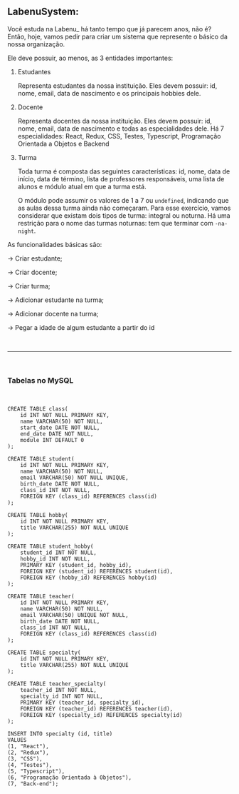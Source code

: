 ## LabenuSystem:

Você estuda na Labenu_ há tanto tempo que já parecem anos, não é? Então, hoje, vamos pedir para criar um sistema que represente o básico da nossa organização. 

Ele deve possuir, ao menos, as 3 entidades importantes:

1. Estudantes 

    Representa estudantes da nossa instituição. Eles devem possuir: id, nome, email, data de nascimento e os principais hobbies dele. 

2. Docente

    Representa docentes da nossa instituição. Eles devem possuir: id, nome, email, data de nascimento e todas as especialidades dele. Há 7 especialidades: React, Redux, CSS, Testes, Typescript, Programação Orientada a Objetos e Backend

3. Turma

    Toda turma é composta das seguintes características: id, nome, data de início, data de término, lista de professores responsáveis, uma lista de alunos e módulo atual em que a turma está.

    O módulo pode assumir os valores de 1 a 7 ou `undefined`, indicando que as aulas dessa turma ainda não começaram. Para esse exercício, vamos considerar que existam dois tipos de turma: integral ou noturna. Há uma restrição para o nome das turmas noturnas: tem que terminar com `-na-night`.

As funcionalidades básicas são:

→ Criar estudante;

→ Criar docente;

→ Criar turma;

→ Adicionar estudante na turma;

→ Adicionar docente na turma;

→ Pegar a idade de algum estudante a partir do id

<br />
<hr />
<br />

### Tabelas no MySQL
<br />

```
CREATE TABLE class(
	id INT NOT NULL PRIMARY KEY,
    name VARCHAR(50) NOT NULL,
    start_date DATE NOT NULL,
    end_date DATE NOT NULL,
    module INT DEFAULT 0
);
```

```
CREATE TABLE student( 
	id INT NOT NULL PRIMARY KEY, 
	name VARCHAR(50) NOT NULL, 
	email VARCHAR(50) NOT NULL UNIQUE, 
	birth_date DATE NOT NULL, 
	class_id INT NOT NULL, 
	FOREIGN KEY (class_id) REFERENCES class(id)
);
```

```
CREATE TABLE hobby(
	id INT NOT NULL PRIMARY KEY,
    title VARCHAR(255) NOT NULL UNIQUE
);
```

```
CREATE TABLE student_hobby(
	student_id INT NOT NULL,
    hobby_id INT NOT NULL,
    PRIMARY KEY (student_id, hobby_id),
    FOREIGN KEY (student_id) REFERENCES student(id),
    FOREIGN KEY (hobby_id) REFERENCES hobby(id)
);
```

```
CREATE TABLE teacher( 
	id INT NOT NULL PRIMARY KEY, 
	name VARCHAR(50) NOT NULL, 
	email VARCHAR(50) UNIQUE NOT NULL, 
	birth_date DATE NOT NULL, 
	class_id INT NOT NULL, 
	FOREIGN KEY (class_id) REFERENCES class(id)
);
```

```
CREATE TABLE specialty(
	id INT NOT NULL PRIMARY KEY,
    title VARCHAR(255) NOT NULL UNIQUE
);
```

```
CREATE TABLE teacher_specialty( 
	teacher_id INT NOT NULL,
    specialty_id INT NOT NULL,
    PRIMARY KEY (teacher_id, specialty_id),
    FOREIGN KEY (teacher_id) REFERENCES teacher(id),
    FOREIGN KEY (specialty_id) REFERENCES specialty(id)
);
```

```
INSERT INTO specialty (id, title)
VALUES 
(1, "React"),
(2, "Redux"),
(3, "CSS"),
(4, "Testes"),
(5, "Typescript"),
(6, "Programação Orientada à Objetos"),
(7, "Back-end");
```
